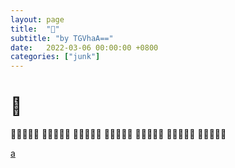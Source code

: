 ```yaml
---
layout: page
title:  "👻"
subtitle: "by TGVhaA=="
date:   2022-03-06 00:00:00 +0800
categories: ["junk"]
---
```


# 👻
👻👻👻👻👻
👻👻👻👻👻
👻👻👻👻👻
👻👻👻👻👻
👻👻👻👻👻
👻👻👻👻👻
👻👻👻👻👻


<a href="{{ '/assets/test.md' | prepend: site.baseurl }}">a</a>